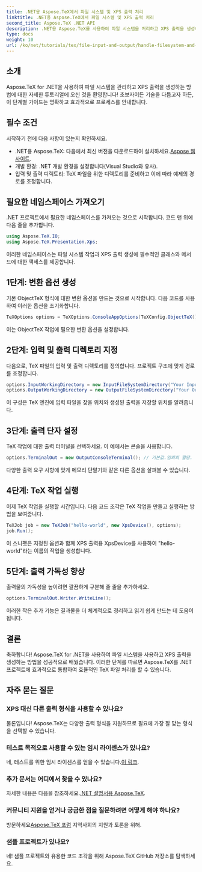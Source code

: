 ```yaml
---
title: .NET용 Aspose.TeX에서 파일 시스템 및 XPS 출력 처리
linktitle: .NET용 Aspose.TeX에서 파일 시스템 및 XPS 출력 처리
second_title: Aspose.TeX .NET API
description: .NET용 Aspose.TeX를 사용하여 파일 시스템을 처리하고 XPS 출력을 생성하는 방법에 대한 포괄적인 가이드를 살펴보세요. 이 단계별 튜토리얼은 환경 설정부터 TeX 작업 실행까지 모든 것을 다룹니다.
type: docs
weight: 10
url: /ko/net/tutorials/tex/file-input-and-output/handle-filesystem-and-xps-output/
---
```

## 소개

Aspose.TeX for .NET을 사용하여 파일 시스템을 관리하고 XPS 출력을 생성하는 방법에 대한 자세한 튜토리얼에 오신 것을 환영합니다! 초보자이든 기술을 다듬고자 하든, 이 단계별 가이드는 명확하고 효과적으로 프로세스를 안내합니다.

## 필수 조건

시작하기 전에 다음 사항이 있는지 확인하세요.

-  .NET용 Aspose.TeX: 다음에서 최신 버전을 다운로드하여 설치하세요.[Aspose 웹사이트](https://releases.aspose.com/tex/net/).
- 개발 환경: .NET 개발 환경을 설정합니다(Visual Studio와 유사).
- 입력 및 출력 디렉토리: TeX 파일을 위한 디렉토리를 준비하고 이에 따라 예제의 경로를 조정합니다.

## 필요한 네임스페이스 가져오기

.NET 프로젝트에서 필요한 네임스페이스를 가져오는 것으로 시작합니다. 코드 맨 위에 다음 줄을 추가합니다.

```csharp
using Aspose.TeX.IO;
using Aspose.TeX.Presentation.Xps;
```

이러한 네임스페이스는 파일 시스템 작업과 XPS 출력 생성에 필수적인 클래스와 메서드에 대한 액세스를 제공합니다.

## 1단계: 변환 옵션 생성

기본 ObjectTeX 형식에 대한 변환 옵션을 만드는 것으로 시작합니다. 다음 코드를 사용하여 이러한 옵션을 초기화합니다.

```csharp
TeXOptions options = TeXOptions.ConsoleAppOptions(TeXConfig.ObjectTeX());
```

이는 ObjectTeX 작업에 필요한 변환 옵션을 설정합니다.

## 2단계: 입력 및 출력 디렉토리 지정

다음으로, TeX 파일의 입력 및 출력 디렉토리를 정의합니다. 프로젝트 구조에 맞게 경로를 조정합니다.

```csharp
options.InputWorkingDirectory = new InputFileSystemDirectory("Your Input Directory");
options.OutputWorkingDirectory = new OutputFileSystemDirectory("Your Output Directory");
```

이 구성은 TeX 엔진에 입력 파일을 찾을 위치와 생성된 출력을 저장할 위치를 알려줍니다.

## 3단계: 출력 단자 설정

TeX 작업에 대한 출력 터미널을 선택하세요. 이 예에서는 콘솔을 사용합니다.

```csharp
options.TerminalOut = new OutputConsoleTerminal(); // 기본값.임의의 할당.
```

다양한 출력 요구 사항에 맞게 메모리 단말기와 같은 다른 옵션을 살펴볼 수 있습니다.

## 4단계: TeX 작업 실행

이제 TeX 작업을 실행할 시간입니다. 다음 코드 조각은 TeX 작업을 만들고 실행하는 방법을 보여줍니다.

```csharp
TeXJob job = new TeXJob("hello-world", new XpsDevice(), options);
job.Run();
```

이 스니펫은 지정된 옵션과 함께 XPS 출력용 XpsDevice를 사용하여 "hello-world"라는 이름의 작업을 생성합니다.

## 5단계: 출력 가독성 향상

출력물의 가독성을 높이려면 깔끔하게 구분해 줄 줄을 추가하세요.

```csharp
options.TerminalOut.Writer.WriteLine();
```

이러한 작은 추가 기능은 결과물을 더 체계적으로 정리하고 읽기 쉽게 만드는 데 도움이 됩니다.

## 결론

축하합니다! Aspose.TeX for .NET을 사용하여 파일 시스템을 사용하고 XPS 출력을 생성하는 방법을 성공적으로 배웠습니다. 이러한 단계를 따르면 Aspose.TeX를 .NET 프로젝트에 효과적으로 통합하여 효율적인 TeX 파일 처리를 할 수 있습니다.

## 자주 묻는 질문

### XPS 대신 다른 출력 형식을 사용할 수 있나요?

물론입니다! Aspose.TeX는 다양한 출력 형식을 지원하므로 필요에 가장 잘 맞는 형식을 선택할 수 있습니다.

### 테스트 목적으로 사용할 수 있는 임시 라이센스가 있나요?

 네, 테스트를 위한 임시 라이센스를 얻을 수 있습니다.[이 링크](https://purchase.conholdate.com/temporary-license/).

### 추가 문서는 어디에서 찾을 수 있나요?

 자세한 내용은 다음을 참조하세요.[.NET 설명서용 Aspose.TeX](https://reference.aspose.com/tex/net/).

### 커뮤니티 지원을 얻거나 궁금한 점을 질문하려면 어떻게 해야 하나요?

 방문하세요[Aspose.TeX 포럼](https://forum.aspose.com/c/tex/47) 지역사회의 지원과 토론을 위해.

### 샘플 프로젝트가 있나요?

네! 샘플 프로젝트와 유용한 코드 조각을 위해 Aspose.TeX GitHub 저장소를 탐색하세요.
